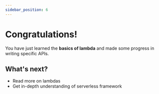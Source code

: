 ```yaml
---
sidebar_position: 6
---
```


# Congratulations!

You have just learned the **basics of lambda** and made some progress in writing specific APIs.

## What's next?

- Read more on lambdas
- Get in-depth understanding of serverless framework
